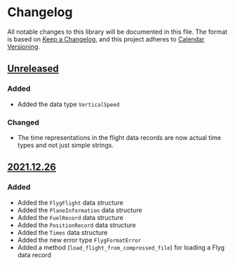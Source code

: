 # Changelog
All notable changes to this library will be documented in this file. The format is based on [Keep a Changelog](https://keepachangelog.com/en/1.0.0/),
and this project adheres to [Calendar Versioning](https://calver.org/).

## [Unreleased]

### Added
- Added the data type `VerticalSpeed`

### Changed
- The time representations in the flight data records are now actual time types and
  not just simple strings.

## [2021.12.26]

### Added
- Added the `FlygFlight` data structure
- Added the `PlaneInformation` data structure
- Added the `FuelRecord` data structure
- Added the `PositionRecord` data structure
- Added the `Times` data structure
- Added the new error type `FlygFormatError`
- Added a method (`load_flight_from_compressed_file`) for loading a Flyg data record


[unreleased]: https://github.com/flying7eleven/flyg-format/compare/2021.12.26...HEAD
[2021.12.26]: https://github.com/flying7eleven/flyg-format/releases/tag/2021.12.26